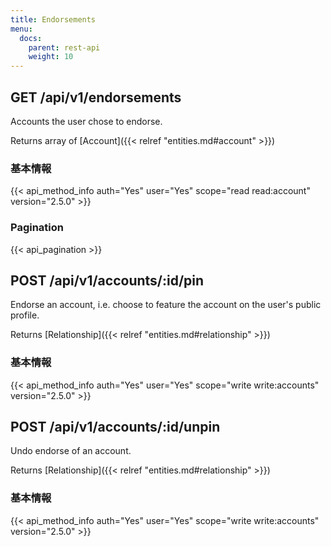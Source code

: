 ```yaml
---
title: Endorsements
menu:
  docs:
    parent: rest-api
    weight: 10
---
```


## GET /api/v1/endorsements

Accounts the user chose to endorse.

Returns array of [Account]({{< relref "entities.md#account" >}})

### 基本情報

{{< api_method_info auth="Yes" user="Yes" scope="read read:account" version="2.5.0" >}}

### Pagination

{{< api_pagination >}}

## POST /api/v1/accounts/:id/pin

Endorse an account, i.e. choose to feature the account on the user's public profile.

Returns [Relationship]({{< relref "entities.md#relationship" >}})

### 基本情報

{{< api_method_info auth="Yes" user="Yes" scope="write write:accounts" version="2.5.0" >}}

## POST /api/v1/accounts/:id/unpin

Undo endorse of an account.

Returns [Relationship]({{< relref "entities.md#relationship" >}})

### 基本情報

{{< api_method_info auth="Yes" user="Yes" scope="write write:accounts" version="2.5.0" >}}

